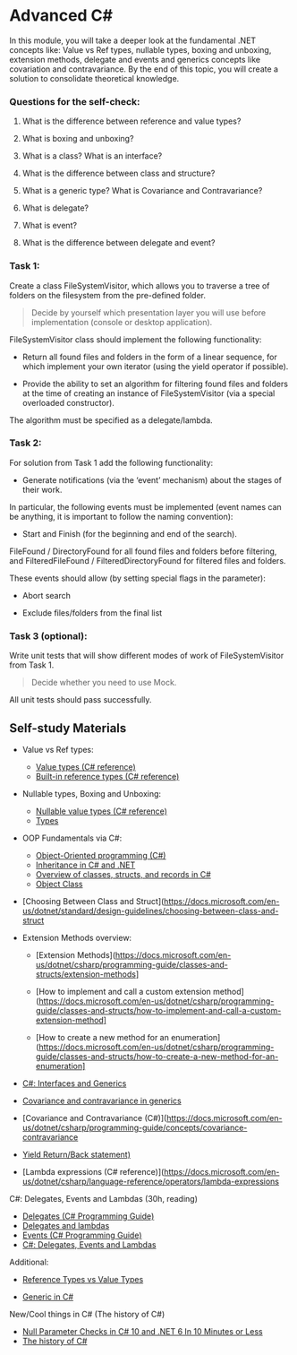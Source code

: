 # Advanced C#

In this module, you will take a deeper look at the fundamental .NET concepts like: Value vs Ref types, nullable types, boxing and unboxing, extension methods, delegate and events and generics concepts like covariation and contravariance. By the end of this topic, you will create a solution to consolidate theoretical knowledge.

### Questions for the self-check:

1. What is the difference between reference and value types? 

2. What is boxing and unboxing? 

3. What is a class? What is an interface? 

4. What is the difference between class and structure? 

5. What is a generic type? What is Covariance and Contravariance? 

6. What is delegate? 

7. What is event? 

8. What is the difference between delegate and event? 

### Task 1:

Create a class FileSystemVisitor, which allows you to traverse a tree of folders on the filesystem from the pre-defined folder. 

> Decide by yourself which presentation layer you will use before implementation (console or desktop application). 

FileSystemVisitor class should implement the following functionality: 

* Return all found files and folders in the form of a linear sequence, for which implement your own iterator (using the yield operator if possible). 

* Provide the ability to set an algorithm for filtering found files and folders at the time of creating an instance of FileSystemVisitor (via a special overloaded constructor). 

The algorithm must be specified as a delegate/lambda. 

### Task 2: 

For solution from Task 1 add the following functionality: 

* Generate notifications (via the ‘event’ mechanism) about the stages of their work. 

In particular, the following events must be implemented (event names can be anything, it is important to follow the naming convention): 

* Start and Finish (for the beginning and end of the search). 

FileFound / DirectoryFound for all found files and folders before filtering, and FilteredFileFound / FilteredDirectoryFound for filtered files and folders. 

These events should allow (by setting special flags in the parameter): 

* Abort search 

* Exclude files/folders from the final list 

### Task 3 (optional): 

Write unit tests that will show different modes of work of FileSystemVisitor from Task 1.  

> Decide whether you need to use Mock. 

All unit tests should pass successfully.

## Self-study Materials

* Value vs Ref types:

    * [Value types (C# reference)](https://docs.microsoft.com/en-us/dotnet/csharp/language-reference/builtin-types/value-types)
    * [Built-in reference types (C# reference)](https://docs.microsoft.com/en-us/dotnet/csharp/language-reference/builtin-types/reference-types)

 

* Nullable types, Boxing and Unboxing:

    * [Nullable value types (C# reference)](https://docs.microsoft.com/en-us/dotnet/csharp/language-reference/builtin-types/nullable-value-types) 
    * [Types](https://docs.microsoft.com/en-us/dotnet/csharp/language-reference/language-specification/types#boxing-and-unboxing)

 

* OOP Fundamentals via C#:

    * [Object-Oriented programming (C#)](https://docs.microsoft.com/en-us/dotnet/csharp/fundamentals/tutorials/oop)
    * [Inheritance in C# and .NET](https://docs.microsoft.com/en-us/dotnet/csharp/fundamentals/tutorials/inheritance) 
    * [Overview of classes, structs, and records in C#](https://docs.microsoft.com/en-us/dotnet/csharp/fundamentals/object-oriented)
    * [Object Class](https://docs.microsoft.com/en-us/dotnet/api/system.object)


* [Choosing Between Class and Struct](https://docs.microsoft.com/en-us/dotnet/standard/design-guidelines/choosing-between-class-and-struct 

 

* Extension Methods overview:
    * [Extension Methods](https://docs.microsoft.com/en-us/dotnet/csharp/programming-guide/classes-and-structs/extension-methods] 

    * [How to implement and call a custom extension method](https://docs.microsoft.com/en-us/dotnet/csharp/programming-guide/classes-and-structs/how-to-implement-and-call-a-custom-extension-method]

    * [How to create a new method for an enumeration](https://docs.microsoft.com/en-us/dotnet/csharp/programming-guide/classes-and-structs/how-to-create-a-new-method-for-an-enumeration]
 

* [C#: Interfaces and Generics](https://www.linkedin.com/learning/c-sharp-interfaces-and-generics-14335425/learning-c-sharp-interfaces-and-generics?u=2113185) 
  

* [Covariance and contravariance in generics](https://docs.microsoft.com/en-us/dotnet/standard/generics/covariance-and-contravariance)

* [Covariance and Contravariance (C#)](https://docs.microsoft.com/en-us/dotnet/csharp/programming-guide/concepts/covariance-contravariance 

* [Yield Return/Back statement)](https://docs.microsoft.com/en-us/dotnet/csharp/language-reference/keywords/yield)

* [Lambda expressions (C# reference)](https://docs.microsoft.com/en-us/dotnet/csharp/language-reference/operators/lambda-expressions  

 

C#: Delegates, Events and Lambdas (30h, reading) 


* [Delegates (C# Programming Guide)](https://docs.microsoft.com/en-us/dotnet/csharp/programming-guide/delegates)
* [Delegates and lambdas](https://docs.microsoft.com/en-us/dotnet/standard/delegates-lambdas)
* [Events (C# Programming Guide)](https://docs.microsoft.com/en-us/dotnet/csharp/programming-guide/events)
* [C#: Delegates, Events and Lambdas](https://www.linkedin.com/learning/c-sharp-delegates-events-and-lambdas)

 

Additional: 


* [Reference Types vs Value Types ](https://github.com/sidristij/dotnetbook/blob/master/book/en/ReferenceTypesVsValueTypes.md)
 
* [Generic in C#](https://www.linkedin.com/learning/using-generics-in-c-sharp/using-generics-to-make-your-code-safer-and-more-valuable?u=2113185)
 

New/Cool things in C# (The history of C#) 
* [Null Parameter Checks in C# 10 and .NET 6 In 10 Minutes or Less](https://www.youtube.com/watch?v=230zlnKkl3A)
* [The history of C#](https://docs.microsoft.com/en-us/dotnet/csharp/whats-new/csharp-version-history)
